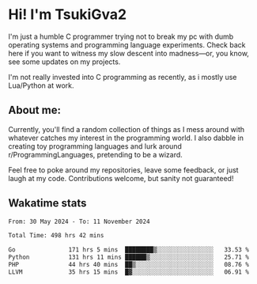 # Hi! I'm TsukiGva2

I'm just a humble C programmer trying not to break my pc with dumb operating systems and programming language experiments. Check back here if you want to witness my slow descent into madness—or, you know, see some updates on my projects.

I'm not really invested into C programming as recently, as i mostly use Lua/Python at work.

## About me:

Currently, you'll find a random collection of things as I mess around with whatever catches my interest in the programming world. I also dabble in creating toy programming languages and lurk around r/ProgrammingLanguages, pretending to be a wizard.

Feel free to poke around my repositories, leave some feedback, or just laugh at my code. Contributions welcome, but sanity not guaranteed!

## Wakatime stats
<!--START_SECTION:waka-->

```txt
From: 30 May 2024 - To: 11 November 2024

Total Time: 498 hrs 42 mins

Go               171 hrs 5 mins  ████████▒░░░░░░░░░░░░░░░░   33.53 %
Python           131 hrs 11 mins ██████▒░░░░░░░░░░░░░░░░░░   25.71 %
PHP              44 hrs 40 mins  ██▒░░░░░░░░░░░░░░░░░░░░░░   08.76 %
LLVM             35 hrs 15 mins  █▓░░░░░░░░░░░░░░░░░░░░░░░   06.91 %
```

<!--END_SECTION:waka-->
